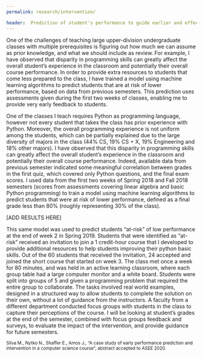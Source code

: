 ```yaml
---
permalink: research/intervention/

header:  Prediction of student's performance to guide earlier and effective interventions
---
```


One of the challenges of teaching large upper-division undergraduate classes with multiple prerequisites is figuring out how much we can assume as prior knowledge, and what we should include as review. For example, I have observed that disparity in programming skills can greatly affect the overall student’s experience in the classroom and potentially their overall course performance. In order to provide extra resources to students that come less prepared to the class, I have trained a model using machine learning algorithms to predict students that are at risk of lower performance, based on data from previous semesters. This prediction uses assessments given during the first two weeks of classes, enabling me to provide very early feedback to students.


One of the classes I teach requires Python as programming language, however not every student that takes the class has prior experience with Python. Moreover, the overall programming experience is not uniform among the students, which can be partially explained due to the large diversity of majors in the class (44% CS, 19% CS + X, 19% Engineering and 18% other majors). I have observed that this disparity in programming skills can greatly affect the overall student’s experience in the classroom and potentially their overall course performance. Indeed, available data from previous semester indicated some meaningful correlation between grades in the first quiz, which covered only Python questions, and the final exam scores. I used data from the first two weeks of Spring 2018 and Fall 2018 semesters (scores from assessments covering linear algebra and basic Python programming) to train a model using machine learning algorithms to predict students that were at risk of lower performance, defined as a final grade less than 80% (roughly representing 30% of the class).


[ADD RESULTS HERE]


This same model was used to predict students “at-risk” of low performance at the end of week 2 in Spring 2019. Students that were identified as “at-risk” received an invitation to join a 1 credit-hour course that I developed to provide additional resources to help students improving their python basic skills. Out of the 60 students that received the invitation, 24 accepted and joined the short course that started on week 3. The class met once a week for 80 minutes, and was held in an active learning classroom, where each group table had a large computer monitor and a white board. Students were split into groups of 5 and given a programming problem that required the entire group to collaborate. The tasks involved real world examples, designed in a structured way to allow students to complete the solution on their own, without a lot of guidance from the instructors. A faculty from a different department conducted focus groups with students in the class to capture their perceptions of the course. I will be looking at student’s grades at the end of the semester, combined with focus groups feedback and surveys, to evaluate the impact of the intervention, and provide guidance for future semesters.

<small>
Silva M., Nytko N., Shaffer E., Amos J., “A case study of early performance prediction and intervention in a computer science course”, abstract accepted to ASEE 2020.
</small>
